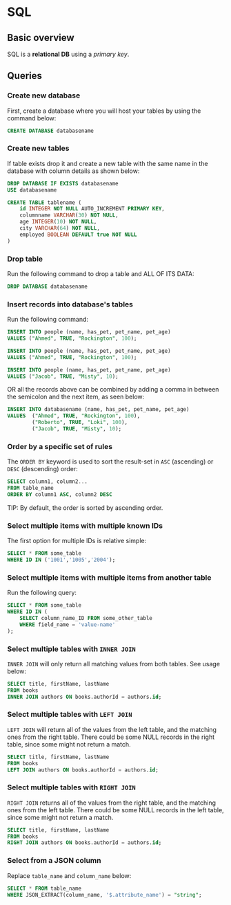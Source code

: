 # SQL

## Basic overview

SQL is a **relational DB** using a *primary key*.

## Queries

### Create new database

First, create a database where you will host your tables by using the command below:

```sql
CREATE DATABASE databasename
```

### Create new tables

If table exists drop it and create a new table with the same name in the database with column details as shown below:

```sql
DROP DATABASE IF EXISTS databasename
USE databasename

CREATE TABLE tablename (
    id INTEGER NOT NULL AUTO_INCREMENT PRIMARY KEY,
    columnname VARCHAR(30) NOT NULL,
    age INTEGER(10) NOT NULL,
    city VARCHAR(64) NOT NULL,
    employed BOOLEAN DEFAULT true NOT NULL
)
```

### Drop table

Run the following command to drop a table and ALL OF ITS DATA:

```sql
DROP DATABASE databasename
```

### Insert records into database's tables

Run the following command:

```sql
INSERT INTO people (name, has_pet, pet_name, pet_age)
VALUES ("Ahmed", TRUE, "Rockington", 100);

INSERT INTO people (name, has_pet, pet_name, pet_age)
VALUES ("Ahmed", TRUE, "Rockington", 100);

INSERT INTO people (name, has_pet, pet_name, pet_age)
VALUES ("Jacob", TRUE, "Misty", 10);
```

OR all the records above can be combined by adding a comma in between the semicolon and the next item, as seen below:

```sql
INSERT INTO databasename (name, has_pet, pet_name, pet_age)
VALUES  ("Ahmed", TRUE, "Rockington", 100),
        ("Roberto", TRUE, "Loki", 100),
        ("Jacob", TRUE, "Misty", 10);
```

### Order by a specific set of rules

The `ORDER BY` keyword is used to sort the result-set in `ASC` (ascending) or `DESC` (descending) order:

```sql
SELECT column1, column2...
FROM table_name
ORDER BY column1 ASC, column2 DESC
```

TIP: By default, the order is sorted by ascending order.

### Select multiple items with multiple known IDs

The first option for multiple IDs is relative simple:

```sql
SELECT * FROM some_table
WHERE ID IN ('1001','1005','2004');
```

### Select multiple items with multiple items from another table

Run the following query:

```sql
SELECT * FROM some_table
WHERE ID IN (
    SELECT column_name_ID FROM some_other_table
    WHERE field_name = 'value-name'
);
```

### Select multiple tables with `INNER JOIN`

`INNER JOIN` will only return all matching values from both tables. See usage below:

```sql
SELECT title, firstName, lastName
FROM books
INNER JOIN authors ON books.authorId = authors.id;
```

### Select multiple tables with `LEFT JOIN`

`LEFT JOIN` will return all of the values from the left table, and the matching ones from the right table. There could be some NULL records in the right table, since some might not return a match.

```sql
SELECT title, firstName, lastName
FROM books
LEFT JOIN authors ON books.authorId = authors.id;
```

### Select multiple tables with `RIGHT JOIN`

`RIGHT JOIN` returns all of the values from the right table, and the matching ones from the left table. There could be some NULL records in the left table, since some might not return a match.

```sql
SELECT title, firstName, lastName
FROM books
RIGHT JOIN authors ON books.authorId = authors.id;
```

### Select from a JSON column

Replace `table_name` and `column_name` below:

```sql
SELECT * FROM table_name
WHERE JSON_EXTRACT(column_name, '$.attribute_name') = "string";
```
